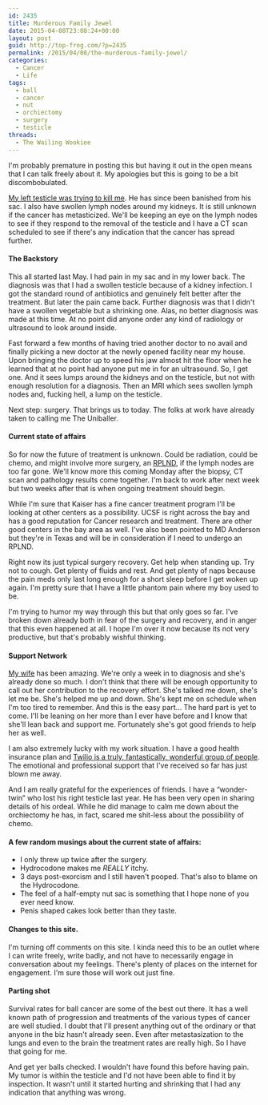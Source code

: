 ```yaml
---
id: 2435
title: Murderous Family Jewel
date: 2015-04-08T23:08:24+00:00
layout: post
guid: http://top-frog.com/?p=2435
permalink: /2015/04/08/the-murderous-family-jewel/
categories:
  - Cancer
  - Life
tags:
  - ball
  - cancer
  - nut
  - orchiectomy
  - surgery
  - testicle
threads:
  - The Wailing Wookiee
---
```

I'm probably premature in posting this but having it out in the open means that I can talk freely about it. My apologies but this is going to be a bit discombobulated.

[My left testicle was trying to kill me](http://www.testicularcancerawarenessfoundation.org/testicular-cancer-info/). He has since been banished from his sac. I also have swollen lymph nodes around my kidneys. It is still unknown if the cancer has metasticized. We'll be keeping an eye on the lymph nodes to see if they respond to the removal of the testicle and I have a CT scan scheduled to see if there's any indication that the cancer has spread further.

#### The Backstory

This all started last May. I had pain in my sac and in my lower back. The diagnosis was that I had a swollen testicle because of a kidney infection. I got the standard round of antibiotics and genuinely felt better after the treatment. But later the pain came back. Further diagnosis was that I didn't have a swollen vegetable but a shrinking one. Alas, no better diagnosis was made at this time. At no point did anyone order any kind of radiology or ultrasound to look around inside.

Fast forward a few months of having tried another doctor to no avail and finally picking a new doctor at the newly opened facility near my house. Upon bringing the doctor up to speed his jaw almost hit the floor when he learned that at no point had anyone put me in for an ultrasound. So, I get one. And it sees lumps around the kidneys and on the testicle, but not with enough resolution for a diagnosis. Then an MRI which sees swollen lymph nodes and, fucking hell, a lump on the testicle.

Next step: surgery. That brings us to today. The folks at work have already taken to calling me The Uniballer. 

#### Current state of affairs

So for now the future of treatment is unknown. Could be radiation, could be chemo, and might involve more surgery, an [RPLND](http://www.testicularcancerawarenessfoundation.org/rplnd-surgery/), if the lymph nodes are too far gone. We'll know more this coming Monday after the biopsy, CT scan and pathology results come together. I'm back to work after next week but two weeks after that is when ongoing treatment should begin. 

While I'm sure that Kaiser has a fine cancer treatment program I'll be looking at other centers as a possibility. UCSF is right across the bay and has a good reputation for Cancer research and treatment. There are other good centers in the bay area as well. I've also been pointed to MD Anderson but they're in Texas and will be in consideration if I need to undergo an RPLND.

Right now its just typical surgery recovery. Get help when standing up. Try not to cough. Get plenty of fluids and rest. And get plenty of naps because the pain meds only last long enough for a short sleep before I get woken up again. I'm pretty sure that I have a little phantom pain where my boy used to be.

I'm trying to humor my way through this but that only goes so far. I've broken down already both in fear of the surgery and recovery, and in anger that this even happened at all. I hope I'm over it now because its not very productive, but that's probably wishful thinking.

#### Support Network

[My wife](http://top-frog.com/2013/07/15/happy-monkey/) has been amazing. We're only a week in to diagnosis and she's already done so much. I don't think that there will be enough opportunity to call out her contribution to the recovery effort. She's talked me down, she's let me be. She's helped me up and down. She's kept me on schedule when I'm too tired to remember. And this is the easy part&hellip; The hard part is yet to come. I'll be leaning on her more than I ever have before and I know that she'll lean back and support me. Fortunately she's got good friends to help her as well. 

I am also extremely lucky with my work situation. I have a good health insurance plan and [Twilio is a truly, fantastically, wonderful group of people](https://www.twilio.com). The emotional and professional support that I've received so far has just blown me away.

And I am really grateful for the experiences of friends. I have a &#8220;wonder-twin&#8221; who lost his right testicle last year. He has been very open in sharing details of his ordeal. While he did manage to calm me down about the orchiectomy he has, in fact, scared me shit-less about the possibility of chemo.

#### A few random musings about the current state of affairs:

  * I only threw up twice after the surgery.
  * Hydrocodone makes me _REALLY_ itchy.
  * 3 days post-exorcism and I still haven't pooped. That's also to blame on the Hydrocodone.
  * The feel of a half-empty nut sac is something that I hope none of you ever need know.
  * Penis shaped cakes look better than they taste.

#### Changes to this site.

I'm turning off comments on this site. I kinda need this to be an outlet where I can write freely, write badly, and not have to necessarily engage in conversation about my feelings. There's plenty of places on the internet for engagement. I'm sure those will work out just fine.

#### Parting shot

Survival rates for ball cancer are some of the best out there. It has a well known path of progression and treatments of the various types of cancer are well studied. I doubt that I'll present anything out of the ordinary or that anyone in the biz hasn't already seen. Even after metastasization to the lungs and even to the brain the treatment rates are really high. So I have that going for me.

And get yer balls checked. I wouldn't have found this before having pain. My tumor is within the testicle and I'd not have been able to find it by inspection. It wasn't until it started hurting and shrinking that I had any indication that anything was wrong.